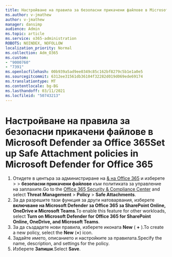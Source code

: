 ```yaml
---
title: Настройване на правила за безопасни прикачени файлове в Microsoft Defender за Office 365
ms.author: v-jmathew
author: v-jmathew
manager: dansimp
audience: Admin
ms.topic: article
ms.service: o365-administration
ROBOTS: NOINDEX, NOFOLLOW
localization_priority: Normal
ms.collection: Adm_O365
ms.custom:
- "9000760"
- "7391"
ms.openlocfilehash: 00b939a5ad9ee0349c85c162bf8279c5b1e1a0e5
ms.sourcegitcommit: 6312ee31561db36104f32282d019d069ede69174
ms.translationtype: MT
ms.contentlocale: bg-BG
ms.lasthandoff: 03/11/2021
ms.locfileid: "50743213"
---
```

# <a name="set-up-safe-attachment-policies-in-microsoft-defender-for-office-365"></a><span data-ttu-id="15a4b-102">Настройване на правила за безопасни прикачени файлове в Microsoft Defender за Office 365</span><span class="sxs-lookup"><span data-stu-id="15a4b-102">Set up Safe Attachment policies in Microsoft Defender for Office 365</span></span>

1. <span data-ttu-id="15a4b-103">Отидете в центъра за администриране на [& на Office 365](https://go.microsoft.com/fwlink/p/?linkid=2077143) и изберете   >    >  **безопасни прикачени файлове** към политиката за управление на заплахите.</span><span class="sxs-lookup"><span data-stu-id="15a4b-103">Go to the [Office 365 Security & Compliance Center](https://go.microsoft.com/fwlink/p/?linkid=2077143) and select **Threat Management** > **Policy** > **Safe Attachments**.</span></span>
2. <span data-ttu-id="15a4b-104">За да разрешите тази функция за други натоварвания, изберете **включване на Microsoft Defender за Office 365 за SharePoint Online, OneDrive и Microsoft Teams**.</span><span class="sxs-lookup"><span data-stu-id="15a4b-104">To enable this feature for other workloads, select **Turn on Microsoft Defender for Office 365 for SharePoint Online, OneDrive, and Microsoft Teams**.</span></span>
3. <span data-ttu-id="15a4b-105">За да създадете нови правила, изберете иконата **New** ( **+** ).</span><span class="sxs-lookup"><span data-stu-id="15a4b-105">To create a new policy, select the **New** (**+**) icon.</span></span>
4. <span data-ttu-id="15a4b-106">Задайте името, описанието и настройките за правилата.</span><span class="sxs-lookup"><span data-stu-id="15a4b-106">Specify the name, description, and settings for the policy.</span></span>
5. <span data-ttu-id="15a4b-107">Изберете **Запиши**.</span><span class="sxs-lookup"><span data-stu-id="15a4b-107">Select **Save**.</span></span>
